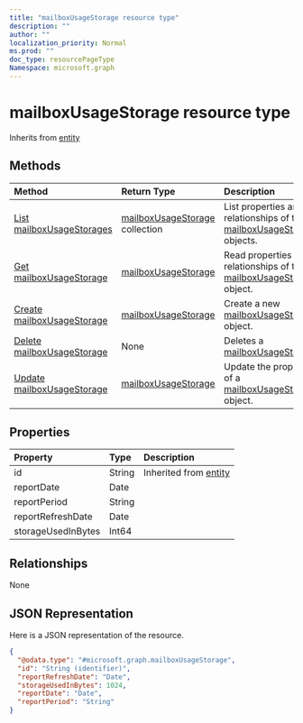 ```yaml
---
title: "mailboxUsageStorage resource type"
description: ""
author: ""
localization_priority: Normal
ms.prod: ""
doc_type: resourcePageType
Namespace: microsoft.graph
---
```



# mailboxUsageStorage resource type




Inherits from [entity](../resources/entity.md)

## Methods
|Method|Return Type|Description|
|:---|:---|:---|
|[List mailboxUsageStorages](../api/mailboxusagestorage-list.md)|[mailboxUsageStorage](../resources/mailboxUsageStorage.md) collection|List properties and relationships of the [mailboxUsageStorage](../resources/mailboxusagestorage.md) objects.|
|[Get mailboxUsageStorage](../api/mailboxusagestorage-get.md)|[mailboxUsageStorage](../resources/mailboxUsageStorage.md)|Read properties and relationships of the [mailboxUsageStorage](../resources/mailboxusagestorage.md) object.|
|[Create mailboxUsageStorage](../api/mailboxusagestorage-create.md)|[mailboxUsageStorage](../resources/mailboxUsageStorage.md)|Create a new [mailboxUsageStorage](../resources/mailboxusagestorage.md) object.|
|[Delete mailboxUsageStorage](../api/mailboxusagestorage-delete.md)|None|Deletes a [mailboxUsageStorage](../resources/mailboxusagestorage.md).|
|[Update mailboxUsageStorage](../api/mailboxusagestorage-update.md)|[mailboxUsageStorage](../resources/mailboxUsageStorage.md)|Update the properties of a [mailboxUsageStorage](../resources/mailboxusagestorage.md) object.|

## Properties
|Property|Type|Description|
|:---|:---|:---|
|id|String| Inherited from [entity](../resources/entity.md)|
|reportDate|Date||
|reportPeriod|String||
|reportRefreshDate|Date||
|storageUsedInBytes|Int64||

## Relationships
None

## JSON Representation
Here is a JSON representation of the resource.
<!-- {
  "blockType": "resource",
  "keyProperty": "id",
  "@odata.type": "microsoft.graph.mailboxUsageStorage",
  "baseType": "microsoft.graph.entity",
  "openType": false
}
-->
``` json
{
  "@odata.type": "#microsoft.graph.mailboxUsageStorage",
  "id": "String (identifier)",
  "reportRefreshDate": "Date",
  "storageUsedInBytes": 1024,
  "reportDate": "Date",
  "reportPeriod": "String"
}
```

